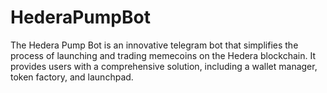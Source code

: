# HederaPumpBot
The Hedera Pump Bot is an innovative telegram bot that simplifies the process of launching and trading memecoins on the Hedera blockchain. It provides users with a comprehensive solution, including a wallet manager, token factory, and launchpad. 

